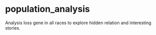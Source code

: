 # population_analysis
Analysis loss gene in all races to explore hidden relation and interesting stories.
